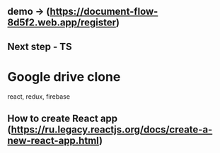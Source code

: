 ## demo -> (https://document-flow-8d5f2.web.app/register)
## Next step - TS

# Google drive clone
react, redux, firebase 

## How to create React app (https://ru.legacy.reactjs.org/docs/create-a-new-react-app.html)

